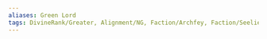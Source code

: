 ```yaml
---
aliases: Green Lord
tags: DivineRank/Greater, Alignment/NG, Faction/Archfey, Faction/SeelieCourt
---
```

